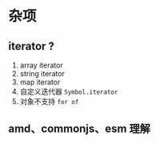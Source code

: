 # 杂项

## iterator ?

1. array iterator
2. string iterator
3. map iterator
4. 自定义迭代器 `Symbol.iterator`
5. 对象不支持 `for of`

## amd、commonjs、esm 理解
